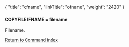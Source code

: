 {
    "title": "ofname",
    "linkTitle": "ofname",
    "weight": "2420"
}<span id="ofname"></span>

### 

#### COPYFILE IFNAME = filename

Filename.

[Return to Command index](../../)

 
